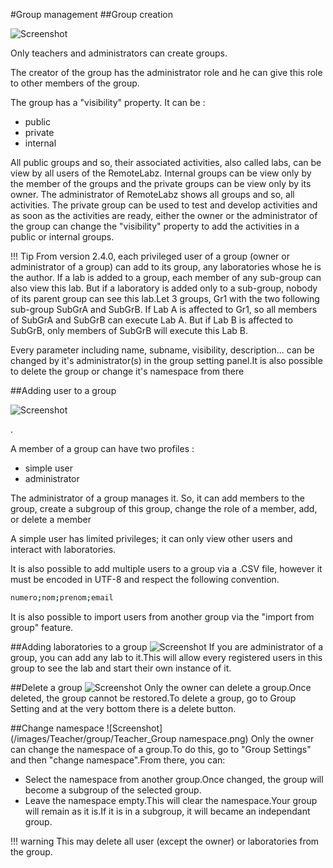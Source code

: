 #Group management
##Group creation

![Screenshot](/images/Teacher/group/Teacher_new_group.png)

Only teachers and administrators can create groups.

The creator of the group has the administrator role and he can give this role to other members of the group. 

The group has a "visibility" property. It can be :

- public
- private
- internal

All public groups and so, their associated activities, also called labs, can be view by all users of the RemoteLabz.
Internal groups can be view only by the member of the groups and the private groups can be view only by its owner. The administrator of RemoteLabz shows all groups and so, all activities.
The private group can be used to test and develop activities and as soon as the activities are ready, either the owner or the administrator of the group can change the "visibility" property to add the activities in a public or internal groups.

!!! Tip
    From version 2.4.0, each privileged user of a group (owner or administrator of a group) can add to its group, any laboratories whose he is the author. If a lab is added to a group, each member of any sub-group can also view this lab. But if a laboratory is added only to a sub-group, nobody of its parent group can see this lab.Let 3 groups, Gr1 with the two following sub-group SubGrA and SubGrB. If Lab A is affected to Gr1, so all members of SubGrA and SubGrB can execute Lab A. But if Lab B is affected to SubGrB, only members of SubGrB will execute this Lab B.

Every parameter including name, subname, visibility, description... can be changed by it's administrator(s) in the group setting panel.It is also possible to delete the group or change it's namespace from there 

##Adding user to a group

![Screenshot](/images/Teacher/group/Teacher_add_user.png)

.

A member of a group can have two profiles : 

 * simple user
 * administrator

The administrator of a group manages it. So, it can add members to the group, create a subgroup of this group, change the role of a member, add, or delete a member

A simple user has limited privileges; it can only view other users and interact with laboratories.

It is also possible to add multiple users to a group via a .CSV file, however it must be encoded in UTF-8 and respect the following convention.
```bash
numero;nom;prenom;email
```
It is also possible to import users from another group via the "import from group" feature.

##Adding laboratories to a group
![Screenshot](/images/Teacher/group/Teacher_add_lab.png)
If you are administrator of a group, you can add any lab to it.This will allow every registered users in this group to see the lab and start their own instance of it.

##Delete a group
![Screenshot](/images/Teacher/group/Teacher_Group_delete.png)
Only the owner can delete a group.Once deleted, the group cannot be restored.To delete a group, go to Group Setting and at the very bottom there is a delete button.

##Change namespace
![Screenshot](/images/Teacher/group/Teacher_Group namespace.png)
Only the owner can change the namespace of a group.To do this, go to "Group Settings" and then "change namespace".From there, you can:

 - Select the namespace from another group.Once changed, the group will become a subgroup of the selected group.
 - Leave the namespace empty.This will clear the namespace.Your group will remain as it is.If it is in a subgroup, it will became an independant group.

!!! warning
    This may delete all user (except the owner) or laboratories from the group. 


